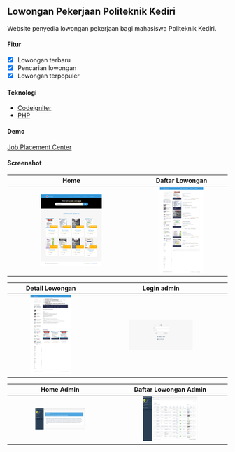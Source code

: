 
## Lowongan Pekerjaan Politeknik Kediri

Website penyedia lowongan pekerjaan bagi mahasiswa Politeknik Kediri.

#### Fitur
- [x] Lowongan terbaru
- [x] Pencarian lowongan
- [x] Lowongan terpopuler

#### Teknologi
- [Codeigniter](https://codeigniter.com)
- [PHP](https://php.net)

#### Demo
[Job Placement Center](https://karirpoltek.000webhostapp.com)

#### Screenshot

| Home | Daftar Lowongan |
| :---: | :---: |
| <a href="./screenshot/1.png"> <img src="./screenshot/1.png" width="50%"></a> | <a href="screenshot/2.png"> <img src="screenshot/2.png" width="50%"></a>

| Detail Lowongan | Login admin |
| :---: | :---: |
| <a href="./screenshot/3.png"> <img src="./screenshot/3.png" width="50%"></a> | <a href="screenshot/4.png"> <img src="screenshot/4.png" width="50%"></a>

| Home Admin | Daftar Lowongan Admin |
| :---: | :---: |
| <a href="./screenshot/5.png"> <img src="./screenshot/5.png" width="50%"></a> | <a href="screenshot/6.png"> <img src="screenshot/6.png" width="50%"></a>


